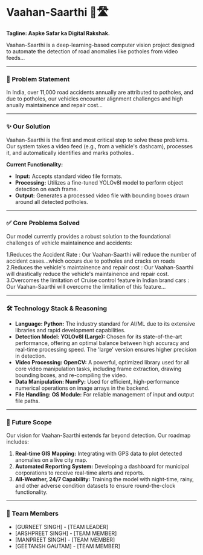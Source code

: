 # Vaahan-Saarthi 🚗🛣️

**Tagline: Aapke Safar ka Digital Rakshak.**

Vaahan-Saarthi is a deep-learning-based computer vision project designed to automate the detection of road anomalies like potholes from video feeds...

---

### 🧐 Problem Statement

In India, over 11,000 road accidents annually are attributed to potholes, and due to potholes, our vehicles encounter alignment challenges and high anually maintainence and repair cost...

---

### ✨ Our Solution

Vaahan-Saarthi is the first and most critical step to solve these problems. Our system takes a video feed (e.g., from a vehicle's dashcam), processes it, and automatically identifies and marks potholes..

**Current Functionality:**
* **Input:** Accepts standard video file formats.
* **Processing:** Utilizes a fine-tuned YOLOv8l model to perform object detection on each frame.
* **Output:** Generates a processed video file with bounding boxes drawn around all detected potholes.

---

### ✅ Core Problems Solved

Our model currently provides a robust solution to the foundational challenges of vehicle maintainence and accidents:

1.Reduces the Accident Rate : Our Vaahan-Saarthi will reduce the number of accident cases...which occurs due to potholes and cracks on roads
2.Reduces the vehicle's   maintainence and repair cost : Our Vaahan-Saarthi will drastically reduce the vehicle's   maintainence and repair cost.
3.Overcomes the limitation of Cruise control feature in Indian brand cars : Our Vaahan-Saarthi will overcome the limitation of this feature...

---

### 🛠️ Technology Stack & Reasoning

* **Language: Python:** The industry standard for AI/ML due to its extensive libraries and rapid development capabilities.
* **Detection Model: YOLOv8l (Large):** Chosen for its state-of-the-art performance, offering an optimal balance between high accuracy and real-time processing speed. The 'large' version ensures higher precision in detection.
* **Video Processing: OpenCV:** A powerful, optimized library used for all core video manipulation tasks, including frame extraction, drawing bounding boxes, and re-compiling the video.
* **Data Manipulation: NumPy:** Used for efficient, high-performance numerical operations on image arrays in the backend.
* **File Handling: OS Module:** For reliable management of input and output file paths.

---

### 🚀 Future Scope

Our vision for Vaahan-Saarthi extends far beyond detection. Our roadmap includes:

1.  **Real-time GIS Mapping:** Integrating with GPS data to plot detected anomalies on a live city map.
2.  **Automated Reporting System:** Developing a dashboard for municipal corporations to receive real-time alerts and reports.
3.  **All-Weather, 24/7 Capability:** Training the model with night-time, rainy, and other adverse condition datasets to ensure round-the-clock functionality.

---

### 👥 Team Members

* [GURNEET SINGH] - [TEAM LEADER]
* [ARSHPREET SINGH] - [TEAM MEMBER]
* [MANPREET SINGH] - [TEAM MEMBER]
* [GEETANSH GAUTAM] - [TEAM MEMBER]
